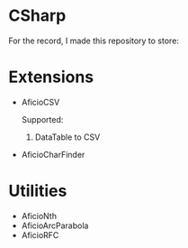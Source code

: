 # CSharp

For the record, I made this repository to store:

# Extensions

+ AficioCSV

  Supported:
  1. DataTable to CSV

+ AficioCharFinder

# Utilities

+ AficioNth
+ AficioArcParabola
+ AficioRFC
